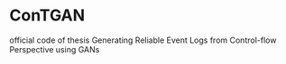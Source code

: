 # ConTGAN
official code of thesis Generating Reliable Event Logs from Control-flow Perspective using GANs
